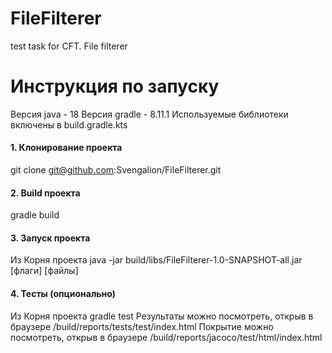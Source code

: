 # FileFilterer
test task for CFT. File filterer

# Инструкция по запуску

Версия java - 18
Версия gradle - 8.11.1
Используемые библиотеки включены в build.gradle.kts

#### 1. Клонирование проекта
git clone git@github.com:Svengalion/FileFilterer.git

#### 2. Build проекта
gradle build

#### 3. Запуск проекта
Из Корня проекта
java -jar build/libs/FileFilterer-1.0-SNAPSHOT-all.jar [флаги] [файлы]

#### 4. Тесты (опционально)
Из Корня проекта
gradle test
Результаты можно посмотреть, открыв в браузере /build/reports/tests/test/index.html
Покрытие можно посмотреть, открыв в браузере /build/reports/jacoco/test/html/index.html
